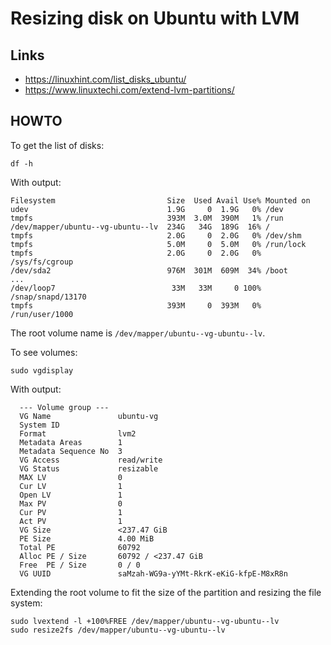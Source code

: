 # Resizing disk on Ubuntu with LVM

## Links

- https://linuxhint.com/list_disks_ubuntu/
- https://www.linuxtechi.com/extend-lvm-partitions/


## HOWTO

To get the list of disks:

```
df -h
```

With output:

```
Filesystem                         Size  Used Avail Use% Mounted on
udev                               1.9G     0  1.9G   0% /dev
tmpfs                              393M  3.0M  390M   1% /run
/dev/mapper/ubuntu--vg-ubuntu--lv  234G   34G  189G  16% /
tmpfs                              2.0G     0  2.0G   0% /dev/shm
tmpfs                              5.0M     0  5.0M   0% /run/lock
tmpfs                              2.0G     0  2.0G   0% /sys/fs/cgroup
/dev/sda2                          976M  301M  609M  34% /boot
...
/dev/loop7                          33M   33M     0 100% /snap/snapd/13170
tmpfs                              393M     0  393M   0% /run/user/1000
```

The root volume name is `/dev/mapper/ubuntu--vg-ubuntu--lv`.

To see volumes:

```
sudo vgdisplay
```

With output:

```
  --- Volume group ---
  VG Name               ubuntu-vg
  System ID
  Format                lvm2
  Metadata Areas        1
  Metadata Sequence No  3
  VG Access             read/write
  VG Status             resizable
  MAX LV                0
  Cur LV                1
  Open LV               1
  Max PV                0
  Cur PV                1
  Act PV                1
  VG Size               <237.47 GiB
  PE Size               4.00 MiB
  Total PE              60792
  Alloc PE / Size       60792 / <237.47 GiB
  Free  PE / Size       0 / 0
  VG UUID               saMzah-WG9a-yYMt-RkrK-eKiG-kfpE-M8xR8n
```

Extending the root volume to fit the size of the partition and resizing the file system:

```
sudo lvextend -l +100%FREE /dev/mapper/ubuntu--vg-ubuntu--lv
sudo resize2fs /dev/mapper/ubuntu--vg-ubuntu--lv
```
